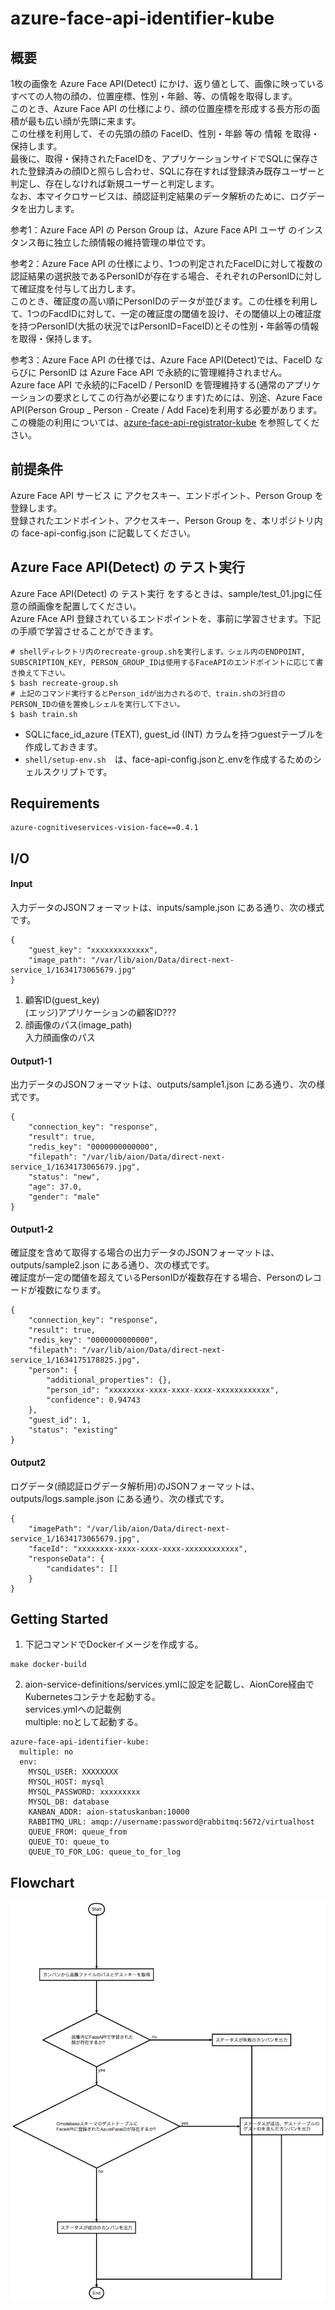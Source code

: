 # azure-face-api-identifier-kube  
## 概要  
1枚の画像を Azure Face API(Detect) にかけ、返り値として、画像に映っているすべての人物の顔の、位置座標、性別・年齢、等、の情報を取得します。  
このとき、Azure Face API の仕様により、顔の位置座標を形成する長方形の面積が最も広い顔が先頭に来ます。  
この仕様を利用して、その先頭の顔の FaceID、性別・年齢 等の 情報 を取得・保持します。  
最後に、取得・保持されたFaceIDを、アプリケーションサイドでSQLに保存された登録済みの顔IDと照らし合わせ、SQLに存在すれば登録済み既存ユーザーと判定し、存在しなければ新規ユーザーと判定します。  
なお、本マイクロサービスは、顔認証判定結果のデータ解析のために、ログデータを出力します。  

参考1：Azure Face API の Person Group は、Azure Face API ユーザ のインスタンス毎に独立した顔情報の維持管理の単位です。  

参考2：Azure Face API の仕様により、1つの判定されたFaceIDに対して複数の認証結果の選択肢であるPersonIDが存在する場合、それぞれのPersonIDに対して確証度を付与して出力します。  
このとき、確証度の高い順にPersonIDのデータが並びます。この仕様を利用して、1つのFacdIDに対して、一定の確証度の閾値を設け、その閾値以上の確証度を持つPersonID(大抵の状況ではPersonID=FaceID)とその性別・年齢等の情報を取得・保持します。  

参考3：Azure Face API の仕様では、Azure Face API(Detect)では、FaceID ならびに PersonID は Azure Face API で永続的に管理維持されません。  
Azure face API で永続的にFaceID / PersonID を管理維持する(通常のアプリケーションの要求としてこの行為が必要になります)ためには、別途、Azure Face API(Person Group _ Person - Create / Add Face)を利用する必要があります。この機能の利用については、[azure-face-api-registrator-kube](https://github.com/latonaio/azure-face-api-registrator-kube) を参照してください。  


## 前提条件  
Azure Face API サービス に アクセスキー、エンドポイント、Person Group を登録します。  
登録されたエンドポイント、アクセスキー、Person Group を、本リポジトリ内の face-api-config.json に記載してください。  

## Azure Face API(Detect) の テスト実行  
Azure Face API(Detect) の テスト実行 をするときは、sample/test_01.jpgに任意の顔画像を配置してください。  
Azure FAce API 登録されているエンドポイントを、事前に学習させます。下記の手順で学習させることができます。  
```
# shellディレクトリ内のrecreate-group.shを実行します。シェル内のENDPOINT, SUBSCRIPTION_KEY, PERSON_GROUP_IDは使用するFaceAPIのエンドポイントに応じて書き換えて下さい。
$ bash recreate-group.sh
# 上記のコマンド実行するとPerson_idが出力されるので、train.shの3行目のPERSON_IDの値を置換しシェルを実行して下さい。
$ bash train.sh
```
* SQLにface_id_azure (TEXT), guest_id (INT) カラムを持つguestテーブルを作成しておきます。  
* `shell/setup-env.sh`　は、face-api-config.jsonと.envを作成するためのシェルスクリプトです。    

## Requirements  
```
azure-cognitiveservices-vision-face==0.4.1
```
## I/O
#### Input
入力データのJSONフォーマットは、inputs/sample.json にある通り、次の様式です。
```
{
    "guest_key": "xxxxxxxxxxxxx",
    "image_path": "/var/lib/aion/Data/direct-next-service_1/1634173065679.jpg"
}
```
1. 顧客ID(guest_key)  
(エッジ)アプリケーションの顧客ID???  
2. 顔画像のパス(image_path)  
入力顔画像のパス  

#### Output1-1  
出力データのJSONフォーマットは、outputs/sample1.json にある通り、次の様式です。  
```
{
    "connection_key": "response",
    "result": true,
    "redis_key": "0000000000000",
    "filepath": "/var/lib/aion/Data/direct-next-service_1/1634173065679.jpg",
    "status": "new",
    "age": 37.0,
    "gender": "male"
}
```  
#### Output1-2  
確証度を含めて取得する場合の出力データのJSONフォーマットは、outputs/sample2.json  にある通り、次の様式です。  
確証度が一定の閾値を超えているPersonIDが複数存在する場合、Personのレコードが複数になります。
```
{
    "connection_key": "response",
    "result": true,
    "redis_key": "0000000000000",
    "filepath": "/var/lib/aion/Data/direct-next-service_1/1634175178825.jpg",
    "person": {
        "additional_properties": {},
        "person_id": "xxxxxxxx-xxxx-xxxx-xxxx-xxxxxxxxxxxx",
        "confidence": 0.94743
    },
    "guest_id": 1,
    "status": "existing"
}
```  

#### Output2
ログデータ(顔認証ログデータ解析用)のJSONフォーマットは、outputs/logs.sample.json にある通り、次の様式です。
```
{
    "imagePath": "/var/lib/aion/Data/direct-next-service_1/1634173065679.jpg",
    "faceId": "xxxxxxxx-xxxx-xxxx-xxxx-xxxxxxxxxxxx",
    "responseData": {
        "candidates": []
    }
}
```

## Getting Started
1. 下記コマンドでDockerイメージを作成する。  
```
make docker-build
```
2. aion-service-definitions/services.ymlに設定を記載し、AionCore経由でKubernetesコンテナを起動する。  
services.ymlへの記載例  
multiple: noとして起動する。  
```
azure-face-api-identifier-kube:
  multiple: no
  env:
    MYSQL_USER: XXXXXXXX
    MYSQL_HOST: mysql
    MYSQL_PASSWORD: xxxxxxxxx
    MYSQL_DB: database
    KANBAN_ADDR: aion-statuskanban:10000
    RABBITMQ_URL: amqp://username:password@rabbitmq:5672/virtualhost
    QUEUE_FROM: queue_from
    QUEUE_TO: queue_to
    QUEUE_TO_FOR_LOG: queue_to_for_log
```
## Flowchart
![フローチャート図](doc/face-recognition-flowchart.png)